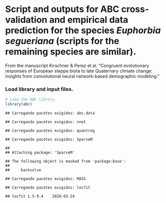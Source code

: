 Script and outputs for ABC cross-validation and empirical data
prediction for the species *Euphorbia segueriana* (scripts for the
remaining species are similar).
================

From the manuscript Kirschner & Perez et al. “Congruent evolutionary
responses of European steppe biota to late Quaternary climate change:
insights from convolutional neural network-based demographic modeling.”

### Load library and input files.

``` r
# Load the ABC library.
library(abc)
```

    ## Carregando pacotes exigidos: abc.data

    ## Carregando pacotes exigidos: nnet

    ## Carregando pacotes exigidos: quantreg

    ## Carregando pacotes exigidos: SparseM

    ## 
    ## Attaching package: 'SparseM'

    ## The following object is masked from 'package:base':
    ## 
    ##     backsolve

    ## Carregando pacotes exigidos: MASS

    ## Carregando pacotes exigidos: locfit

    ## locfit 1.5-9.4    2020-03-24
